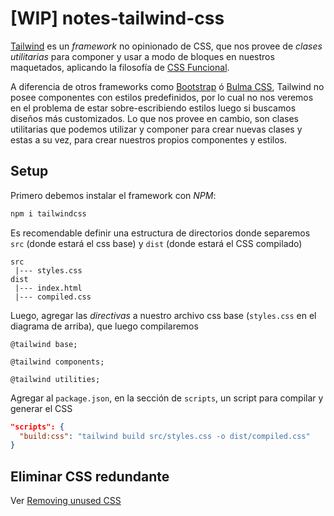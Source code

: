 # [WIP] notes-tailwind-css

[Tailwind](https://tailwindcss.com/) es un _framework_ no opinionado de CSS, que nos provee de _clases utilitarias_ para componer y usar a modo de bloques en nuestros maquetados, aplicando la filosofía de [CSS Funcional](https://github.com/dwyl/learn-tachyons#functional-css-is).

A diferencia de otros frameworks como [Bootstrap](https://getbootstrap.com/) ó [Bulma CSS](https://bulma.io/), Tailwind no posee componentes con estilos predefinidos, por lo cual no nos veremos en el problema de estar sobre-escribiendo estilos luego si buscamos diseños más customizados. Lo que nos provee en cambio, son clases utilitarias que podemos utilizar y componer para crear nuevas clases y estas a su vez, para crear nuestros propios componentes y estilos.

## Setup

Primero debemos instalar el framework con _NPM_:

```bash
npm i tailwindcss
```

Es recomendable definir una estructura de directorios donde separemos `src` (donde estará el css base) y `dist` (donde estará el CSS compilado)

```
src
 |--- styles.css
dist
 |--- index.html
 |--- compiled.css
```

Luego, agregar las _directivas_ a nuestro archivo css base (`styles.css` en el diagrama de arriba), que luego compilaremos

```
@tailwind base;

@tailwind components;

@tailwind utilities;
```

Agregar al `package.json`, en la sección de `scripts`, un script para compilar y generar el CSS

```json
"scripts": {
  "build:css": "tailwind build src/styles.css -o dist/compiled.css"
}
```

## Eliminar CSS redundante

Ver [Removing unused CSS](https://tailwindcss.com/docs/controlling-file-size#removing-unused-css)
